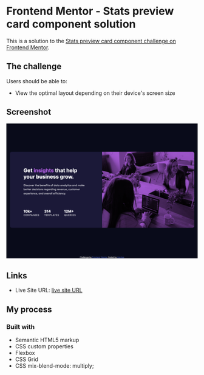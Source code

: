 # Frontend Mentor - Stats preview card component solution

This is a solution to the [Stats preview card component challenge on Frontend Mentor](https://www.frontendmentor.io/challenges/stats-preview-card-component-8JqbgoU62).

## The challenge

Users should be able to:

- View the optimal layout depending on their device's screen size

## Screenshot

![screenshot](./design/screenshot.png)

## Links

- Live Site URL: [live site URL](https://ushisha-stats-preview.netlify.app/)

## My process

### Built with

- Semantic HTML5 markup
- CSS custom properties
- Flexbox
- CSS Grid
- CSS mix-blend-mode: multiply;
